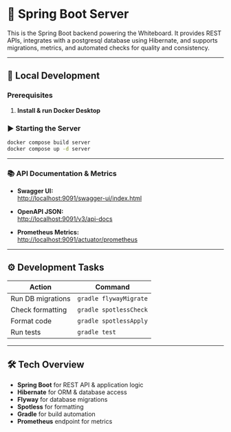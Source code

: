 # 🚦 Spring Boot Server

This is the Spring Boot backend powering the Whiteboard. It provides REST APIs, integrates with a postgresql database using Hibernate, and supports migrations, metrics, and automated checks for quality and consistency.

---

## 🚀 Local Development

### Prerequisites

1. **Install & run Docker Desktop**


### ▶️ Starting the Server

```bash
docker compose build server
docker compose up -d server
```

---

### 📚 API Documentation & Metrics

- **Swagger UI:**  
  [http://localhost:9091/swagger-ui/index.html](http://localhost:9091/swagger-ui/index.html)

- **OpenAPI JSON:**  
  [http://localhost:9091/v3/api-docs](http://localhost:9091/v3/api-docs)

- **Prometheus Metrics:**  
  [http://localhost:9091/actuator/prometheus](http://localhost:9091/actuator/prometheus)

---

## ⚙️ Development Tasks

| **Action**         | **Command**                |
|--------------------|---------------------------|
| Run DB migrations  | `gradle flywayMigrate`    |
| Check formatting   | `gradle spotlessCheck`    |
| Format code        | `gradle spotlessApply`    |
| Run tests          | `gradle test`             |

---

## 🛠️ Tech Overview

- **Spring Boot** for REST API & application logic
- **Hibernate** for ORM & database access
- **Flyway** for database migrations
- **Spotless** for formatting
- **Gradle** for build automation
- **Prometheus** endpoint for metrics

